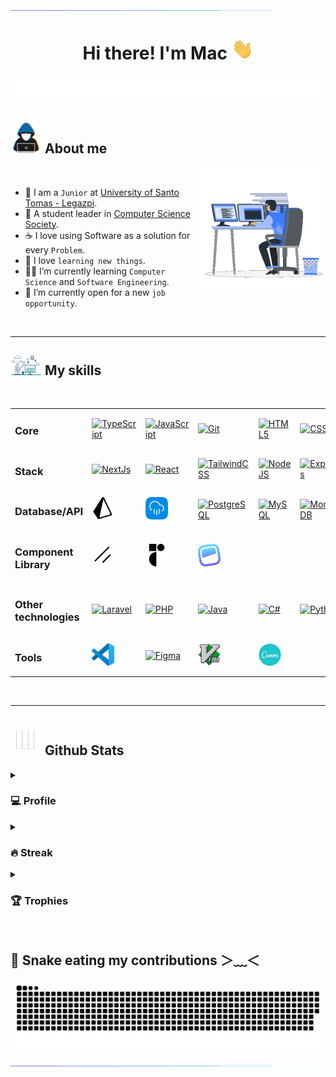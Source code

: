 <!-- custom divider -->
<img src="./resources/seperator.gif">

<!-- Heading -->
<h1 align="center">
  Hi there! I'm Mac <img src="./resources/hand.gif" width="35">
</h1>
<!-- Banner -->
<div align="center">
  <img src="./resources/typing.svg">
</div>
<!-- About -->
<h2>
  <img src = "./resources/hackerman.gif" width = 50px> About me
</h2>

<img align="right" src="./resources/computerman.gif" width = 200px>
<br />

- 🏫 I am a `Junior` at [University of Santo Tomas - Legazpi](https://ust-legazpi.edu.ph).
- 👷 A student leader in [Computer Science Society](https://www.facebook.com/cssustlegazpi).
- ☕ I love using Software as a solution for every `Problem`.
- 🤤 I love `learning new things`.
- 🧑‍🎓 I’m currently learning `Computer Science` and `Software Engineering`.
- 🤔 I’m currently open for a new `job opportunity`.

<br />
<hr />

<!-- Skills -->
<h2>
  <img src = "./resources/factory.gif" width = 50px> My skills
</h2>

<br />

<table>
  <tr>
    <td>
      <h3>
        Core
      </h3>
    </td>
    <td>
      <a href="https://www.typescriptlang.org/" target="_blank" rel="noreferrer">
        <img src="https://raw.githubusercontent.com/danielcranney/readme-generator/main/public/icons/skills/typescript-colored.svg" width="36" height="36" alt="TypeScript" />
      </a>
    </td>
    <td>
      <a href="https://developer.mozilla.org/en-US/docs/Web/JavaScript" target="_blank" rel="noreferrer">
        <img src="https://raw.githubusercontent.com/danielcranney/readme-generator/main/public/icons/skills/javascript-colored.svg" width="36" height="36" alt="JavaScript" />
      </a>
    </td>
    <td>
      <a href="https://git-scm.com/" target="_blank" rel="noreferrer">
        <img src="https://raw.githubusercontent.com/danielcranney/readme-generator/main/public/icons/skills/git-colored.svg" width="36" height="36" alt="Git" />
      </a>
    </td>
    <td>
      <a href="https://developer.mozilla.org/en-US/docs/Glossary/HTML5" target="_blank" rel="noreferrer">
        <img src="https://raw.githubusercontent.com/danielcranney/readme-generator/main/public/icons/skills/html5-colored.svg" width="36" height="36" alt="HTML5" />
      </a>
    </td>
    <td>
      <a href="https://www.w3.org/TR/CSS/#css" target="_blank" rel="noreferrer">
        <img src="https://raw.githubusercontent.com/danielcranney/readme-generator/main/public/icons/skills/css3-colored.svg" width="36" height="36" alt="CSS3" />
      </a>
    </td>
  </tr>
  <tr>
    <td>
      <h3>
        Stack
      </h3>
    </td>
    <td>
      <a href="https://nextjs.org/docs" target="_blank" rel="noreferrer">
        <img src="https://raw.githubusercontent.com/danielcranney/readme-generator/main/public/icons/skills/nextjs-colored-dark.svg" width="36" height="36" alt="NextJs" />
      </a>
    </td>
    <td>
      <a href="https://reactjs.org/" target="_blank" rel="noreferrer">
        <img src="https://raw.githubusercontent.com/danielcranney/readme-generator/main/public/icons/skills/react-colored.svg" width="36" height="36" alt="React" />
      </a>
    </td>
    <td>
      <a href="https://tailwindcss.com/" target="_blank" rel="noreferrer">
        <img src="https://raw.githubusercontent.com/danielcranney/readme-generator/main/public/icons/skills/tailwindcss-colored.svg" width="36" height="36" alt="TailwindCSS" />
      </a>
    </td>
    <td>
      <a href="https://nodejs.org/en" target="_blank" rel="noreferrer">
        <img src="https://raw.githubusercontent.com/danielcranney/readme-generator/main/public/icons/skills/nodejs-colored.svg" width="36" height="36" alt="NodeJS" />
      </a>
    </td>
    <td>
      <a href="https://expressjs.com/" target="_blank" rel="noreferrer">
        <img src="https://raw.githubusercontent.com/danielcranney/readme-generator/main/public/icons/skills/express-colored-dark.svg" width="36" height="36" alt="Express" />
      </a>
    </td>
  </tr>
  <tr>
    <td>
      <h3>
        Database/API
      </h3>
    </td>
    <td>
      <a href="https://www.prisma.io/" target="_blank" rel="noreferrer">
        <img src="./resources/prisma_orm.svg" width="36" height="36" alt="Prisma Orm" />
      </a>
    </td>
    <td>
      <a href="https://orm.drizzle.team/" target="_blank" rel="noreferrer">
        <img src="./resources/drizzle_orm.svg" width="36" height="36" alt="Drizzle Orm" />
      </a>
    </td>
    <td>
      <a href="https://www.postgresql.org/" target="_blank" rel="noreferrer">
        <img src="https://raw.githubusercontent.com/danielcranney/readme-generator/main/public/icons/skills/postgresql-colored.svg" width="36" height="36" alt="PostgreSQL" />
      </a>
    </td>
    <td>
      <a href="https://www.mysql.com/" target="_blank" rel="noreferrer">
        <img src="https://raw.githubusercontent.com/danielcranney/readme-generator/main/public/icons/skills/mysql-colored.svg" width="36" height="36" alt="MySQL" />
      </a>
    </td>
    <td>
      <a href="https://www.mongodb.com/" target="_blank" rel="noreferrer">
        <img src="https://raw.githubusercontent.com/danielcranney/readme-generator/main/public/icons/skills/mongodb-colored.svg" width="36" height="36" alt="MongoDB" />
      </a>
    </td>
  </tr>
  <tr>
    <td>
      <h3>
        Component Library
      </h3>
    </td>
    <td>
      <a href="https://ui.shadcn.com/" target="_blank" rel="noreferrer">
        <img src="./resources/shadcn.svg" width="36" height="36" alt="shadcn ui" />
      </a>
    </td>
    <td>
      <a href="https://www.radix-ui.com/" target="_blank" rel="noreferrer">
        <img src="./resources/radix-ui.svg" width="36" height="36" alt="radix ui" />
      </a>
    </td>
    <td>
      <a href="https://headlessui.com/" target="_blank" rel="noreferrer">
        <img src="./resources/headless-ui.svg" width="36" height="36" alt="headless ui" />
      </a>
    </td>
    <td></td>
    <td></td>
  </tr>
  <tr>
    <td>
      <h3>
        Other technologies
      </h3>
    </td>
    <td>
      <a href="https://laravel.com/" target="_blank" rel="noreferrer">
        <img src="https://raw.githubusercontent.com/danielcranney/readme-generator/main/public/icons/skills/laravel-colored.svg" width="36" height="36" alt="Laravel" />
      </a>
    </td>
    <td>
      <a href="https://www.php.net/" target="_blank" rel="noreferrer">
        <img src="https://raw.githubusercontent.com/danielcranney/readme-generator/main/public/icons/skills/php-colored.svg" width="36" height="36" alt="PHP" />
      </a>
    </td>
    <td>
      <a href="https://www.oracle.com/java/" target="_blank" rel="noreferrer">
        <img src="https://raw.githubusercontent.com/danielcranney/readme-generator/main/public/icons/skills/java-colored.svg" width="36" height="36" alt="Java" />
      </a>
    </td>
    <td>
      <a href="https://docs.microsoft.com/en-us/dotnet/csharp/" target="_blank" rel="noreferrer">
        <img src="https://raw.githubusercontent.com/danielcranney/readme-generator/main/public/icons/skills/csharp-colored.svg" width="36" height="36" alt="C#" />
      </a>
    </td>
    <td>
      <a href="https://www.python.org/" target="_blank" rel="noreferrer">
        <img src="https://raw.githubusercontent.com/danielcranney/readme-generator/main/public/icons/skills/python-colored.svg" width="36" height="36" alt="Python" />
      </a>
    </td>
  </tr>
  <tr>
    <td>
      <h3>
        Tools
      </h3>
    </td>
    <td>
      <a href="https://code.visualstudio.com/" target="_blank" rel="noreferrer">
        <img src="./resources/vscode.svg" width="36" height="36" alt="VS Code" />
      </a>
    </td>
    <td>
      <a href="https://www.figma.com/" target="_blank" rel="noreferrer">
        <img src="https://raw.githubusercontent.com/danielcranney/readme-generator/main/public/icons/skills/figma-colored.svg" width="36" height="36" alt="Figma" />
      </a>
    </td>
    <td>
      <a href="https://www.vim.org/" target="_blank" rel="noreferrer">
        <img src="./resources/vimlogo.svg" width="36" height="36" alt="vim" />
      </a>
    </td>
    <td>
      <a href="https://www.canva.com/" target="_blank" rel="noreferrer">
        <img src="./resources/canva.svg" width="36" height="36" alt="canva" />
      </a>
    </td>
    <td></td>
  </tr>
</table>

<br />
<hr />

<!-- Github Stats -->
<h2>
  <img src = "./resources/graph.gif" width = 50px> Github Stats
</h2>
<!-- Profile -->
<details>
  <summary>
    <h3>💻 Profile</h3>
  </summary>
  <hr />
  <table align="center">
    <tr>
      <td>
        <img height=200 src="https://github-readme-stats.vercel.app/api?username=mjbalcueva&show_icons=true&theme=github_dark&include_all_commits=true" alt="Stats" />
      </td>
      <td>
        <img height=200 src="https://github-readme-stats.vercel.app/api/top-langs/?username=mjbalcueva&theme=github_dark&layout=compact&card_width=320" alt="Stats" />
      </td>
    </tr>
  </table>
</details>
<!-- Steak -->
<details>
  <summary>
    <h3>🔥 Streak</h3>
  </summary>
  <hr />
  <p align="center">
    <img src="https://github-readme-streak-stats.herokuapp.com/?user=mjbalcueva&theme=github_dark" alt="Stats" />
  </p>
</details>
<!-- Trophies -->
<details>
  <summary>
    <h3>🏆 Trophies</h3>
  </summary>
  <hr />
  <p align="center">
    <img src="https://github-profile-trophy.vercel.app/?username=mjbalcueva&layout=compact&theme=darkhub&column=4&margin-w=15&margin-h=15" alt="trophies" />
  </p>
</details>
<!-- Repositories -->
<!-- <details>
  <summary>
    <h3>⚒️ Currently working on:</h3>
  </summary>
  <hr />
  <table align="center">
    <tr>
      <td>
        <a href="https://github.com/mjbalcueva/child-tr">
          <img src="https://github-readme-stats.vercel.app/api/pin/?username=mjbalcueva&repo=child-tr&show_owner=true&theme=github_dark" alt="repo" />
        </a>
      </td>
      <td>
        <a href="https://github.com/mjbalcueva/fireworks-vscode">
          <img src="https://github-readme-stats.vercel.app/api/pin/?username=mjbalcueva&repo=fireworks-vscode&show_owner=true&theme=github_dark" alt="repo" />
        </a>
      </td>
    </tr>
  </table>
</details> -->

<br />

<!-- Fun -->
<h2> 🐍 Snake eating my contributions ＞﹏＜ </h2>
<p align = "center">
	<img src = "./resources/snake.svg" alt = "Snek"/>
</p>

<!-- custom divider -->
<img src="./resources/seperator.gif">
